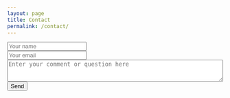 ```yaml
---
layout: page
title: Contact
permalink: /contact/
---
```


<form action="https://formspree.io/patthropus@gmail.com" method="POST">
  <div class="form-item">
    <input type="text" name="name" required placeholder="Your name">
  </div>
  <div class="form-item">
    <input type="email" name="_replyto" required placeholder="Your email">
  </div>
  <div class="form-item">
    <textarea name="body" rows="3" cols="60" required placeholder="Enter your comment or question here"></textarea>
  </div>
  <input type="hidden" name="_next" value="https://dyercountyrecycles.org/thank-you/">
  <input type="submit" value="Send">
</form>
